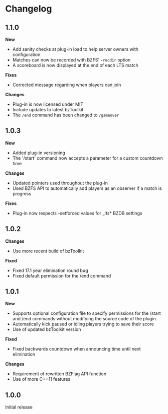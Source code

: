 # Changelog

## 1.1.0

**New**

- Add sanity checks at plug-in load to help server owners with configuration
- Matches can now be recorded with BZFS' `-recdir` option
- A scoreboard is now displayed at the end of each LTS match

**Fixes**

- Corrected message regarding when players can join

**Changes**

- Plug-in is now licensed under MIT
- Include updates to latest bzToolkit
- The `/end` command has been changed to `/gameover`

## 1.0.3

**New**

- Added plug-in versioning
- The '/start' command now accepts a parameter for a custom countdown time

**Changes**

- Updated pointers used throughout the plug-in
- Used BZFS API to automatically add players as an observer if a match is progress

**Fixes**

- Plug-in now respects -setforced values for _lts* BZDB settings

## 1.0.2

**Changes**

- Use more recent build of bzToolkit

**Fixed**

- Fixed 17.1 year elimination round bug
- Fixed default permission for the /end command

## 1.0.1

**New**

- Supports optional configuration file to specify permissions for the /start and /end commands without modifying the source code of the plugin.
- Automatically kick paused or idling players trying to save their score
- Use of updated bzToolkit version

**Fixed**

- Fixed backwards countdown when announcing time until next elimination

**Changes**

- Requirement of rewritten BZFlag API function
- Use of more C++11 features

## 1.0.0

Initial release